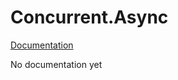 Concurrent.Async
======================

[Documentation](http://wooga.github.io/Wooga.Lambda-CSharp/reference/wooga-lambda-control-concurrent-async.html)

No documentation yet
